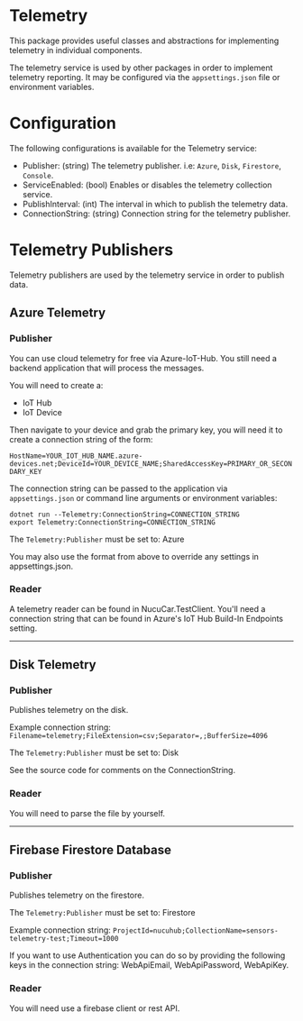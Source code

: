 ﻿# Telemetry

This package provides useful classes and abstractions for implementing telemetry
in individual components.

The telemetry service is used by other packages in order to implement telemetry reporting. It may be configured via the `appsettings.json` file or environment variables.

# Configuration

The following configurations is available for the Telemetry service:

- Publisher: (string) The telemetry publisher. i.e: `Azure`, `Disk`, `Firestore`, `Console`.
- ServiceEnabled: (bool) Enables or disables the telemetry collection service.
- PublishInterval: (int) The interval in which to publish the telemetry data.
- ConnectionString: (string) Connection string for the telemetry publisher.

# Telemetry Publishers

Telemetry publishers are used by the telemetry service in order to publish data.

## Azure Telemetry

### Publisher

You can use cloud telemetry for free via Azure-IoT-Hub.
You still need a backend application that will process the messages.

You will need to create a:
- IoT Hub
- IoT Device

Then navigate to your device and grab the primary key, you will need it to create
a connection string of the form:

`HostName=YOUR_IOT_HUB_NAME.azure-devices.net;DeviceId=YOUR_DEVICE_NAME;SharedAccessKey=PRIMARY_OR_SECONDARY_KEY`

The connection string can be passed to the application via `appsettings.json` or command line arguments or environment variables:
```
dotnet run --Telemetry:ConnectionString=CONNECTION_STRING
export Telemetry:ConnectionString=CONNECTION_STRING
```

The `Telemetry:Publisher` must be set to: Azure

You may also use the format from above to override any settings in appsettings.json.

### Reader

A telemetry reader can be found in NucuCar.TestClient. You'll need a connection string that can be found in
Azure's IoT Hub Build-In Endpoints setting.

---

## Disk Telemetry

### Publisher

Publishes telemetry on the disk.

Example connection string:
`Filename=telemetry;FileExtension=csv;Separator=,;BufferSize=4096`

The `Telemetry:Publisher` must be set to: Disk

See the source code for comments on the ConnectionString.

### Reader

You will need to parse the file by yourself.

---

## Firebase Firestore Database

### Publisher

Publishes telemetry on the firestore.

The `Telemetry:Publisher` must be set to: Firestore

Example connection string:
`ProjectId=nucuhub;CollectionName=sensors-telemetry-test;Timeout=1000`

If you want to use Authentication you can do so by providing the following keys
in the connection string: WebApiEmail, WebApiPassword, WebApiKey.

### Reader

You will need use a firebase client or rest API.
